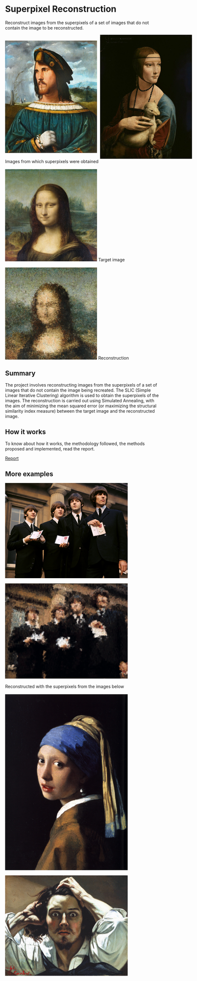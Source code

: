 # Superpixel Reconstruction
Reconstruct images from the superpixels of a set of images that do not contain the image to be reconstructed.
<div style="display: flex; flex-direction: row; align-items: center;">
  <img src="images_test/monalisa/Cesareborgia.jpeg" alt="Cesare Borgia" width="300px" style="margin-right: 10px"/>

  <img src="images_test/monalisa/ermine.jpeg" alt="Ermine" width="300px" />
</div>
Images from which superpixels were obtained
<br><br>
<img src="images_test/monalisa/monalisa.jpeg" alt="Monalisa" width="300px" />
Target image
<br><br>
<img src="reconstruction/monalisa_reconstruction.png" alt="Monalisa" width="300px" />
Reconstruction

## Summary

The project involves reconstructing images from the superpixels of a set of images that do not contain the image being recreated. The SLIC (Simple Linear Iterative Clustering) algorithm is used to obtain the superpixels of the images. The reconstruction is carried out using Simulated Annealing, with the aim of minimizing the mean squared error (or maximizing the structural similarity index measure) between the target image and the reconstructed image.

## How it works

To know about how it works, the methodology followed, the methods proposed and implemented, read the report.

[Report](report_en.pdf)

## More examples

<div style="display: flex; flex-direction: column; justify-content: space-around;">
  <img src="images_test/beatles.jpg" alt="The Beatles" width="400px" />
  <br>
  <img src="reconstruction/beatles_reconstruction.png" alt="The Beatles reconstructed" width="400px" />
  <br>
  <span>Reconstructed with the superpixels from the images below</span>
  <br>
  <img src="images_test/pearl.jpeg" alt="The Beatles reconstructed" width="400px" />
  <br>
  <img src="images_test/desperate_man.jpeg" alt="The Beatles reconstructed" width="400px" />
</div>
